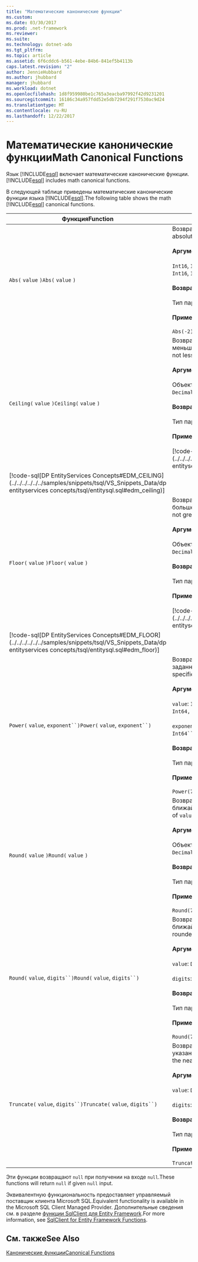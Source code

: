 ```yaml
---
title: "Математические канонические функции"
ms.custom: 
ms.date: 03/30/2017
ms.prod: .net-framework
ms.reviewer: 
ms.suite: 
ms.technology: dotnet-ado
ms.tgt_pltfrm: 
ms.topic: article
ms.assetid: 6f6cddc6-b561-4ebe-84b6-841ef5b4113b
caps.latest.revision: "2"
author: JennieHubbard
ms.author: jhubbard
manager: jhubbard
ms.workload: dotnet
ms.openlocfilehash: 1d8f959980be1c765a3eacba97992f42d9231201
ms.sourcegitcommit: 16186c34a957fdd52e5db7294f291f7530ac9d24
ms.translationtype: MT
ms.contentlocale: ru-RU
ms.lasthandoff: 12/22/2017
---
```

# <a name="math-canonical-functions"></a><span data-ttu-id="ae7c6-102">Математические канонические функции</span><span class="sxs-lookup"><span data-stu-id="ae7c6-102">Math Canonical Functions</span></span>
<span data-ttu-id="ae7c6-103">Язык [!INCLUDE[esql](../../../../../../includes/esql-md.md)] включает математические канонические функции.</span><span class="sxs-lookup"><span data-stu-id="ae7c6-103">[!INCLUDE[esql](../../../../../../includes/esql-md.md)] includes math canonical functions.</span></span>  
  
 <span data-ttu-id="ae7c6-104">В следующей таблице приведены математические канонические функции языка [!INCLUDE[esql](../../../../../../includes/esql-md.md)].</span><span class="sxs-lookup"><span data-stu-id="ae7c6-104">The following table shows the math [!INCLUDE[esql](../../../../../../includes/esql-md.md)] canonical functions.</span></span>  
  
|<span data-ttu-id="ae7c6-105">Функция</span><span class="sxs-lookup"><span data-stu-id="ae7c6-105">Function</span></span>|<span data-ttu-id="ae7c6-106">Описание:</span><span class="sxs-lookup"><span data-stu-id="ae7c6-106">Description</span></span>|  
|--------------|-----------------|  
|<span data-ttu-id="ae7c6-107">`Abs(` `value` `)`</span><span class="sxs-lookup"><span data-stu-id="ae7c6-107">`Abs(` `value` `)`</span></span>|<span data-ttu-id="ae7c6-108">Возвращает абсолютное значение `value`.</span><span class="sxs-lookup"><span data-stu-id="ae7c6-108">Returns the absolute value of `value`.</span></span><br /><br /> <span data-ttu-id="ae7c6-109">**Аргументы**</span><span class="sxs-lookup"><span data-stu-id="ae7c6-109">**Arguments**</span></span><br /><br /> <span data-ttu-id="ae7c6-110">`Int16`, `Int32`, `Int64`, `Byte`, `Single`, `Double`, И `Decimal`.</span><span class="sxs-lookup"><span data-stu-id="ae7c6-110">An `Int16`, `Int32`, `Int64`, `Byte`, `Single`, `Double`, and `Decimal`.</span></span><br /><br /> <span data-ttu-id="ae7c6-111">**Возвращаемое значение**</span><span class="sxs-lookup"><span data-stu-id="ae7c6-111">**Return Value**</span></span><br /><br /> <span data-ttu-id="ae7c6-112">Тип параметра `value`.</span><span class="sxs-lookup"><span data-stu-id="ae7c6-112">The type of `value`.</span></span><br /><br /> <span data-ttu-id="ae7c6-113">**Пример**</span><span class="sxs-lookup"><span data-stu-id="ae7c6-113">**Example**</span></span><br /><br /> `Abs(-2)`|  
|<span data-ttu-id="ae7c6-114">`Ceiling(` `value` `)`</span><span class="sxs-lookup"><span data-stu-id="ae7c6-114">`Ceiling(` `value` `)`</span></span>|<span data-ttu-id="ae7c6-115">Возвращает наименьшее целое число, которое не меньше значения `value`.</span><span class="sxs-lookup"><span data-stu-id="ae7c6-115">Returns the smallest integer that is not less than `value`.</span></span><br /><br /> <span data-ttu-id="ae7c6-116">**Аргументы**</span><span class="sxs-lookup"><span data-stu-id="ae7c6-116">**Arguments**</span></span><br /><br /> <span data-ttu-id="ae7c6-117">Объект `Single`, `Double`, и `Decimal`.</span><span class="sxs-lookup"><span data-stu-id="ae7c6-117">A `Single`, `Double`, and `Decimal`.</span></span><br /><br /> <span data-ttu-id="ae7c6-118">**Возвращаемое значение**</span><span class="sxs-lookup"><span data-stu-id="ae7c6-118">**Return Value**</span></span><br /><br /> <span data-ttu-id="ae7c6-119">Тип параметра `value`.</span><span class="sxs-lookup"><span data-stu-id="ae7c6-119">The type of `value`.</span></span><br /><br /> <span data-ttu-id="ae7c6-120">**Пример**</span><span class="sxs-lookup"><span data-stu-id="ae7c6-120">**Example**</span></span><br /><br /> [!code-csharp[DP EntityServices Concepts#EDM_CEILING](../../../../../../samples/snippets/csharp/VS_Snippets_Data/dp entityservices concepts/cs/entitysql.cs#edm_ceiling)]
 [!code-sql[DP EntityServices Concepts#EDM_CEILING](../../../../../../samples/snippets/tsql/VS_Snippets_Data/dp entityservices concepts/tsql/entitysql.sql#edm_ceiling)]|  
|<span data-ttu-id="ae7c6-121">`Floor(` `value` `)`</span><span class="sxs-lookup"><span data-stu-id="ae7c6-121">`Floor(` `value` `)`</span></span>|<span data-ttu-id="ae7c6-122">Возвращает наибольшее целое число, которое не больше значения `value`.</span><span class="sxs-lookup"><span data-stu-id="ae7c6-122">Returns the largest integer that is not greater than `value`.</span></span><br /><br /> <span data-ttu-id="ae7c6-123">**Аргументы**</span><span class="sxs-lookup"><span data-stu-id="ae7c6-123">**Arguments**</span></span><br /><br /> <span data-ttu-id="ae7c6-124">Объект `Single`, `Double`, и `Decimal`.</span><span class="sxs-lookup"><span data-stu-id="ae7c6-124">A `Single`, `Double`, and `Decimal`.</span></span><br /><br /> <span data-ttu-id="ae7c6-125">**Возвращаемое значение**</span><span class="sxs-lookup"><span data-stu-id="ae7c6-125">**Return Value**</span></span><br /><br /> <span data-ttu-id="ae7c6-126">Тип параметра `value`.</span><span class="sxs-lookup"><span data-stu-id="ae7c6-126">The type of `value`.</span></span><br /><br /> <span data-ttu-id="ae7c6-127">**Пример**</span><span class="sxs-lookup"><span data-stu-id="ae7c6-127">**Example**</span></span><br /><br /> [!code-csharp[DP EntityServices Concepts#EDM_FLOOR](../../../../../../samples/snippets/csharp/VS_Snippets_Data/dp entityservices concepts/cs/entitysql.cs#edm_floor)]
 [!code-sql[DP EntityServices Concepts#EDM_FLOOR](../../../../../../samples/snippets/tsql/VS_Snippets_Data/dp entityservices concepts/tsql/entitysql.sql#edm_floor)]|  
|<span data-ttu-id="ae7c6-128">`Power(` `value`, `exponent``)`</span><span class="sxs-lookup"><span data-stu-id="ae7c6-128">`Power(` `value`, `exponent``)`</span></span>|<span data-ttu-id="ae7c6-129">Возвращает результат для заданного значения `value` по заданному показателю `exponent`.</span><span class="sxs-lookup"><span data-stu-id="ae7c6-129">Returns the result of the specified `value` to the specified `exponent`.</span></span><br /><br /> <span data-ttu-id="ae7c6-130">**Аргументы**</span><span class="sxs-lookup"><span data-stu-id="ae7c6-130">**Arguments**</span></span><br /><br /> <span data-ttu-id="ae7c6-131">`value`: `Int32, Int64, Double`, Или `Decimal`.</span><span class="sxs-lookup"><span data-stu-id="ae7c6-131">`value`: An `Int32, Int64, Double`, or `Decimal`.</span></span><br /><br /> <span data-ttu-id="ae7c6-132">`exponent`: `Int64``, Double`, Или `Decimal`.</span><span class="sxs-lookup"><span data-stu-id="ae7c6-132">`exponent`: An `Int64``, Double`, or `Decimal`.</span></span><br /><br /> <span data-ttu-id="ae7c6-133">**Возвращаемое значение**</span><span class="sxs-lookup"><span data-stu-id="ae7c6-133">**Return Value**</span></span><br /><br /> <span data-ttu-id="ae7c6-134">Тип параметра `value`.</span><span class="sxs-lookup"><span data-stu-id="ae7c6-134">The type of `value`.</span></span><br /><br /> <span data-ttu-id="ae7c6-135">**Пример**</span><span class="sxs-lookup"><span data-stu-id="ae7c6-135">**Example**</span></span><br /><br /> `Power(748.58,2)`|  
|<span data-ttu-id="ae7c6-136">`Round(` `value` `)`</span><span class="sxs-lookup"><span data-stu-id="ae7c6-136">`Round(` `value` `)`</span></span>|<span data-ttu-id="ae7c6-137">Возвращает целую часть `value`, округленную до ближайшего целого значения.</span><span class="sxs-lookup"><span data-stu-id="ae7c6-137">Returns the integer portion of `value`, rounded to the nearest integer.</span></span><br /><br /> <span data-ttu-id="ae7c6-138">**Аргументы**</span><span class="sxs-lookup"><span data-stu-id="ae7c6-138">**Arguments**</span></span><br /><br /> <span data-ttu-id="ae7c6-139">Объект `Single`, `Double`, и `Decimal`.</span><span class="sxs-lookup"><span data-stu-id="ae7c6-139">A `Single`, `Double`, and `Decimal`.</span></span><br /><br /> <span data-ttu-id="ae7c6-140">**Возвращаемое значение**</span><span class="sxs-lookup"><span data-stu-id="ae7c6-140">**Return Value**</span></span><br /><br /> <span data-ttu-id="ae7c6-141">Тип параметра `value`.</span><span class="sxs-lookup"><span data-stu-id="ae7c6-141">The type of `value`.</span></span><br /><br /> <span data-ttu-id="ae7c6-142">**Пример**</span><span class="sxs-lookup"><span data-stu-id="ae7c6-142">**Example**</span></span><br /><br /> `Round(748.58)`|  
|<span data-ttu-id="ae7c6-143">`Round(` `value`, `digits``)`</span><span class="sxs-lookup"><span data-stu-id="ae7c6-143">`Round(` `value`, `digits``)`</span></span>|<span data-ttu-id="ae7c6-144">Возвращает значение `value`, округленное до ближайшего указанного знака `digits`.</span><span class="sxs-lookup"><span data-stu-id="ae7c6-144">Returns the `value`, rounded to the nearest specified `digits`.</span></span><br /><br /> <span data-ttu-id="ae7c6-145">**Аргументы**</span><span class="sxs-lookup"><span data-stu-id="ae7c6-145">**Arguments**</span></span><br /><br /> <span data-ttu-id="ae7c6-146">`value`: `Double` или `Decimal`.</span><span class="sxs-lookup"><span data-stu-id="ae7c6-146">`value`: `Double` or `Decimal`.</span></span><br /><br /> <span data-ttu-id="ae7c6-147">`digits`: `Int16` или `Int32`.</span><span class="sxs-lookup"><span data-stu-id="ae7c6-147">`digits`: `Int16` or `Int32`.</span></span><br /><br /> <span data-ttu-id="ae7c6-148">**Возвращаемое значение**</span><span class="sxs-lookup"><span data-stu-id="ae7c6-148">**Return Value**</span></span><br /><br /> <span data-ttu-id="ae7c6-149">Тип параметра `value`.</span><span class="sxs-lookup"><span data-stu-id="ae7c6-149">The type of `value`.</span></span><br /><br /> <span data-ttu-id="ae7c6-150">**Пример**</span><span class="sxs-lookup"><span data-stu-id="ae7c6-150">**Example**</span></span><br /><br /> `Round(748.58,1)`|  
|<span data-ttu-id="ae7c6-151">`Truncate(` `value`, `digits``)`</span><span class="sxs-lookup"><span data-stu-id="ae7c6-151">`Truncate(` `value`, `digits``)`</span></span>|<span data-ttu-id="ae7c6-152">Возвращает значение `value`, усеченное до ближайшего указанного знака `digits`.</span><span class="sxs-lookup"><span data-stu-id="ae7c6-152">Returns the `value`, truncated to the nearest specified `digits`.</span></span><br /><br /> <span data-ttu-id="ae7c6-153">**Аргументы**</span><span class="sxs-lookup"><span data-stu-id="ae7c6-153">**Arguments**</span></span><br /><br /> <span data-ttu-id="ae7c6-154">`value`: `Double` или `Decimal`.</span><span class="sxs-lookup"><span data-stu-id="ae7c6-154">`value`: `Double` or `Decimal`.</span></span><br /><br /> <span data-ttu-id="ae7c6-155">`digits`: `Int16` или `Int32`.</span><span class="sxs-lookup"><span data-stu-id="ae7c6-155">`digits`: `Int16` or `Int32`.</span></span><br /><br /> <span data-ttu-id="ae7c6-156">**Возвращаемое значение**</span><span class="sxs-lookup"><span data-stu-id="ae7c6-156">**Return Value**</span></span><br /><br /> <span data-ttu-id="ae7c6-157">Тип параметра `value`.</span><span class="sxs-lookup"><span data-stu-id="ae7c6-157">The type of `value`.</span></span><br /><br /> <span data-ttu-id="ae7c6-158">**Пример**</span><span class="sxs-lookup"><span data-stu-id="ae7c6-158">**Example**</span></span><br /><br /> `Truncate(748.58,1)`|  
  
 <span data-ttu-id="ae7c6-159">Эти функции возвращают `null` при получении на входе `null`.</span><span class="sxs-lookup"><span data-stu-id="ae7c6-159">These functions will return `null` if given `null` input.</span></span>  
  
 <span data-ttu-id="ae7c6-160">Эквивалентную функциональность предоставляет управляемый поставщик клиента Microsoft SQL.</span><span class="sxs-lookup"><span data-stu-id="ae7c6-160">Equivalent functionality is available in the Microsoft SQL Client Managed Provider.</span></span> <span data-ttu-id="ae7c6-161">Дополнительные сведения см. в разделе [функции SqlClient для Entity Framework](../../../../../../docs/framework/data/adonet/ef/sqlclient-for-ef-functions.md).</span><span class="sxs-lookup"><span data-stu-id="ae7c6-161">For more information, see [SqlClient for Entity Framework Functions](../../../../../../docs/framework/data/adonet/ef/sqlclient-for-ef-functions.md).</span></span>  
  
## <a name="see-also"></a><span data-ttu-id="ae7c6-162">См. также</span><span class="sxs-lookup"><span data-stu-id="ae7c6-162">See Also</span></span>  
 [<span data-ttu-id="ae7c6-163">Канонические функции</span><span class="sxs-lookup"><span data-stu-id="ae7c6-163">Canonical Functions</span></span>](../../../../../../docs/framework/data/adonet/ef/language-reference/canonical-functions.md)
